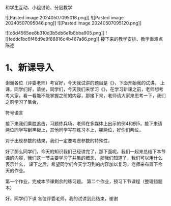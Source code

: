 和学生互动、小组讨论、分层教学

![[Pasted image 20240507095018.png]]
![[Pasted image 20240507095046.png]]
![[Pasted image 20240507095120.png]]

![[c6d4565ee8b310d3b5db6e1b8bba905.png]]
![[feddc1bc6f46d9e9f88816c4b467a86.png]]
接下来的教学安排、教学重难点陈述
# 1、新课导入

谢谢各位（评委老师）考官好，今天我试讲的题目是《》，下面开始我的试讲。
上课，同学们好，请坐，同学们，今天我们来学习《》，在学习新课之前，老师想考考大家，看一看能不能掌握之前的内容，那接下来，老师请大家来思考一下，我们之前学习了集合，

符号语言

接下来我们乘胜追击，习题练兵场，老师在多媒体上出示的例4和例5，接下来请两位同学写到黑板上，其他同学写在练习本上，哪两位，好你们两位，

对于出现参数的结果，我们一定要考虑参数的特殊性，

好了那么同学们，今天的知识我们已经讲完了，那下面呢。我们一起来总结下本节课的内容，我们这一节主要学习了并集的概念，
那我们知道了，我们可以用什么表示什么，
课下之后，希望同学们今天学习到的内容加以复习，老师来布置下今天的作业。

第一个作业，完成本节课剩余的练习题。
第二个作业，预习下节课程（整理错题本）

好，同学们下课
各位评委老师，我的试讲到此结束，谢谢


